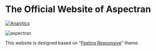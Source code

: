 # The Official Website of Aspectran
[![Analytics](https://ga-beacon.appspot.com/UA-66807210-3/aspectran.github.io/aspectran.github.io-readme?pixel)](https://github.com/aspectran/aspectran.github.io)

![aspectran](http://www.aspectran.com/images/header_aspectran.png)

This website is designed based on "[Feeling Responsive](https://phlow.github.io/feeling-responsive/)" theme.
